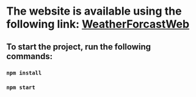 # The website is available using the following link: [WeatherForcastWeb](https://hasmiknaor.github.io/WeatherForecast/)

## To start the project, run the following commands:
### `npm install`
### `npm start`
